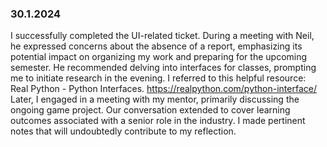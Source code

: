 ### 30.1.2024
I successfully completed the UI-related ticket. During a meeting with Neil, he expressed concerns about the absence of a report, emphasizing its potential impact on organizing my work and preparing for the upcoming semester. He recommended delving into interfaces for classes, prompting me to initiate research in the evening. I referred to this helpful resource: Real Python - Python Interfaces.
https://realpython.com/python-interface/
Later, I engaged in a meeting with my mentor, primarily discussing the ongoing game project. Our conversation extended to cover learning outcomes associated with a senior role in the industry. I made pertinent notes that will undoubtedly contribute to my reflection. 